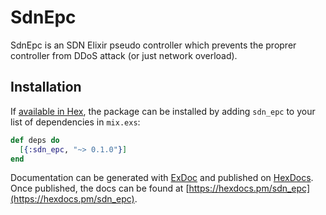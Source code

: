 # SdnEpc

SdnEpc is an SDN Elixir pseudo controller which prevents the proprer controller from DDoS attack (or just network overload).

## Installation

If [available in Hex](https://hex.pm/docs/publish), the package can be installed
by adding `sdn_epc` to your list of dependencies in `mix.exs`:

```elixir
def deps do
  [{:sdn_epc, "~> 0.1.0"}]
end
```

Documentation can be generated with [ExDoc](https://github.com/elixir-lang/ex_doc)
and published on [HexDocs](https://hexdocs.pm). Once published, the docs can
be found at [https://hexdocs.pm/sdn_epc](https://hexdocs.pm/sdn_epc).

